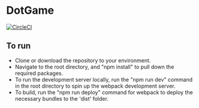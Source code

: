 # DotGame
[![CircleCI](https://circleci.com/gh/joannenbruno/dotgame/tree/master.svg?style=shield)](https://circleci.com/gh/joannenbruno/dotgame/tree/master)

To run
------
* Clone or download the repository to your environment.
* Navigate to the root directory, and "npm install" to pull down the required packages.
* To run the development server locally, run the "npm run dev" command in the root directory to spin up the webpack development server.
* To build, run the "npm run deploy" command for webpack to deploy the necessary bundles to the 'dist' folder.
